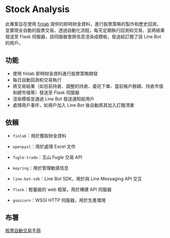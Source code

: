 # Stock Analysis

此專案旨在使用 [finlab](https://ai.finlab.tw/) 提供的即時財金資料，進行股票策略的製作和歷史回測，並實現全自動的股票交易。透過自動化流程，每天定期執行回測和交易，並將結果發送至 Flask 伺服器，該伺服器會將信息渲染成模板，發送給訂閱了該 Line Bot 的用戶。

## 功能
- 使用 finlab 即時財金資料進行股票策略開發
- 每日自動回測和交易執行
- 將交易結果（如目前持倉、調整的持倉、委託下單、當前帳戶餘額、持倉市值和總市值等）發送至 Flask 伺服器
- 渲染模板並通過 Line Bot 發送通知給用戶
- 處理用戶事件，如用戶加入 Line Bot 後自動將其加入訂閱清單

## 依賴
- `finlab`：用於獲取財金資料
- `openpyxl`：用於處理 Excel 文件
- `fugle-trade`：玉山 Fugle 交易 API
- `keyring`：用於管理敏感信息

- `line-bot-sdk`：Line Bot SDK，用於與 Line Messaging API 交互
- `flask`：輕量級的 web 框架，用於構建 API 伺服器
- `gunicorn`：WSGI HTTP 伺服器，用於生產環境

## 布署
[股票自動交易手冊](https://hackmd.io/@RPTu-Li-R66a9lr4Fb9qEg/BJpNu1QSC/%2FSy7PQ0BB0)
